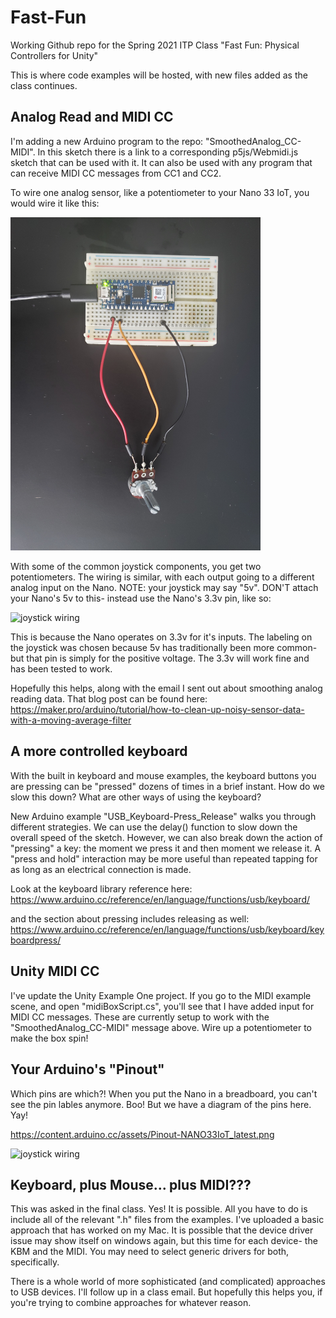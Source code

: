 # Fast-Fun
Working Github repo for the Spring 2021 ITP Class "Fast Fun: Physical Controllers for Unity"

This is where code examples will be hosted, with new files added as the class continues.

## Analog Read and MIDI CC

I'm adding a new Arduino program to the repo: "SmoothedAnalog_CC-MIDI". In this sketch there is a link to a corresponding p5js/Webmidi.js sketch that can be used with it. It can also be used with any program that can receive MIDI CC messages from CC1 and CC2.

To wire one analog sensor, like a potentiometer to your Nano 33 IoT, you would wire it like this:

<img src="AN33IoT_pot-wire.jpg" alt="potentiometer wiring" width="400"/>

With some of the common joystick components, you get two potentiometers. The wiring is similar, with each output going to a different analog input on the Nano. NOTE: your joystick may say "5v". DON'T attach your Nano's 5v to this- instead use the Nano's 3.3v pin, like so:

<img src="AN33IoT_joystick-wire.jpg" alt="joystick wiring" width="400"/>

This is because the Nano operates on 3.3v for it's inputs. The labeling on the joystick was chosen because 5v has traditionally been more common- but that pin is simply for the positive voltage. The 3.3v will work fine and has been tested to work.

Hopefully this helps, along with the email I sent out about smoothing analog reading data. That blog post can be found here:
https://maker.pro/arduino/tutorial/how-to-clean-up-noisy-sensor-data-with-a-moving-average-filter

## A more controlled keyboard

With the built in keyboard and mouse examples, the keyboard buttons you are pressing can be "pressed" dozens of times in a brief instant. How do we slow this down? What are other ways of using the keyboard?

New Arduino example "USB_Keyboard-Press_Release" walks you through different strategies. We can use the delay() function to slow down the overall speed of the sketch. However, we can also break down the action of "pressing" a key: the moment we press it and then moment we release it. A "press and hold" interaction may be more useful than repeated tapping for as long as an electrical connection is made.

Look at the keyboard library reference here:
https://www.arduino.cc/reference/en/language/functions/usb/keyboard/

and the section about pressing includes releasing as well:
https://www.arduino.cc/reference/en/language/functions/usb/keyboard/keyboardpress/

## Unity MIDI CC

I've update the Unity Example One project. If you go to the MIDI example scene, and open "midiBoxScript.cs", you'll see that I have added input for MIDI CC messages. These are currently setup to work with the "SmoothedAnalog_CC-MIDI" message above. Wire up a potentiometer to make the box spin!

## Your Arduino's "Pinout"

Which pins are which?! When you put the Nano in a breadboard, you can't see the pin lables anymore. Boo! But we have a diagram of the pins here. Yay!

https://content.arduino.cc/assets/Pinout-NANO33IoT_latest.png

<img src="https://content.arduino.cc/assets/Pinout-NANO33IoT_latest.png" alt="joystick wiring" width="400"/>


## Keyboard, plus Mouse... plus MIDI???

This was asked in the final class. Yes! It is possible. All you have to do is include all of the relevant ".h" files from the examples. I've uploaded a basic approach that has worked on my Mac. It is possible that the device driver issue may show itself on windows again, but this time for each device- the KBM and the MIDI. You may need to select generic drivers for both, specifically.

There is a whole world of more sophisticated (and complicated) approaches to USB devices. I'll follow up in a class email. But hopefully this helps you, if you're trying to combine approaches for whatever reason.
